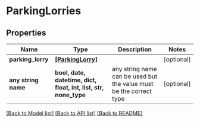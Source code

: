 # ParkingLorries


## Properties
Name | Type | Description | Notes
------------ | ------------- | ------------- | -------------
**parking_lorry** | [**[ParkingLorry]**](ParkingLorry.md) |  | [optional] 
**any string name** | **bool, date, datetime, dict, float, int, list, str, none_type** | any string name can be used but the value must be the correct type | [optional]

[[Back to Model list]](../README.md#documentation-for-models) [[Back to API list]](../README.md#documentation-for-api-endpoints) [[Back to README]](../README.md)


